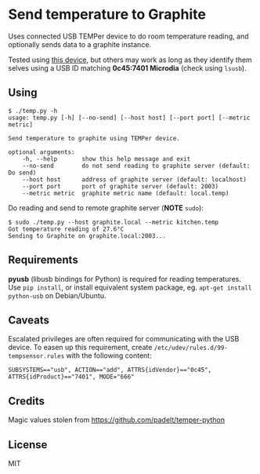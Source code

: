 # Send temperature to Graphite

Uses connected USB TEMPer device to do room temperature reading, and optionally
sends data to a graphite instance.

Tested using [this device][], but others may work as long as they identify them
selves using a USB ID matching **0c45:7401 Microdia** (check using `lsusb`).

## Using
```
$ ./temp.py -h
usage: temp.py [-h] [--no-send] [--host host] [--port port] [--metric metric]

Send temperature to graphite using TEMPer device.

optional arguments:
    -h, --help       show this help message and exit
    --no-send        do not send reading to graphite server (default: Do send)
    --host host      address of graphite server (default: localhost)
    --port port      port of graphite server (default: 2003)
    --metric metric  graphite metric name (default: local.temp)
```

Do reading and send to remote graphite server (**NOTE** `sudo`):
```
$ sudo ./temp.py --host graphite.local --metric kitchen.temp
Got temperature reading of 27.6°C
Sending to Graphite on graphite.local:2003...
```

## Requirements
**pyusb** (libusb bindings for Python) is required for reading temperatures.
Use `pip install`, or install equivalent system package, eg. `apt-get install
python-usb` on Debian/Ubuntu.


## Caveats
Escalated privileges are often required for communicating with the USB device.
To easen up this requirement, create `/etc/udev/rules.d/99-tempsensor.rules`
with the following content:

```
SUBSYSTEMS=="usb", ACTION=="add", ATTRS{idVendor}=="0c45", ATTRS{idProduct}=="7401", MODE="666"
```

  


## Credits
Magic values stolen from https://github.com/padelt/temper-python


## License
MIT


[this device]: http://www.dx.com/p/temper-usb-thermometer-temperature-recorder-for-pc-laptop-81105
